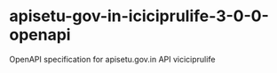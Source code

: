 # apisetu-gov-in-iciciprulife-3-0-0-openapi
OpenAPI specification for apisetu.gov.in API viciciprulife
